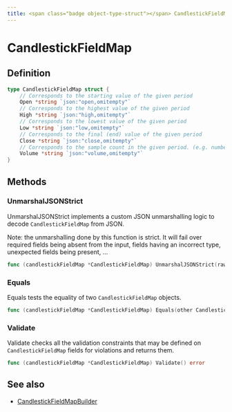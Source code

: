 ```yaml
---
title: <span class="badge object-type-struct"></span> CandlestickFieldMap
---
```

# <span class="badge object-type-struct"></span> CandlestickFieldMap

## Definition

```go
type CandlestickFieldMap struct {
    // Corresponds to the starting value of the given period
    Open *string `json:"open,omitempty"`
    // Corresponds to the highest value of the given period
    High *string `json:"high,omitempty"`
    // Corresponds to the lowest value of the given period
    Low *string `json:"low,omitempty"`
    // Corresponds to the final (end) value of the given period
    Close *string `json:"close,omitempty"`
    // Corresponds to the sample count in the given period. (e.g. number of trades)
    Volume *string `json:"volume,omitempty"`
}
```
## Methods

### <span class="badge object-method"></span> UnmarshalJSONStrict

UnmarshalJSONStrict implements a custom JSON unmarshalling logic to decode `CandlestickFieldMap` from JSON.

Note: the unmarshalling done by this function is strict. It will fail over required fields being absent from the input, fields having an incorrect type, unexpected fields being present, …

```go
func (candlestickFieldMap *CandlestickFieldMap) UnmarshalJSONStrict(raw []byte) error
```

### <span class="badge object-method"></span> Equals

Equals tests the equality of two `CandlestickFieldMap` objects.

```go
func (candlestickFieldMap *CandlestickFieldMap) Equals(other CandlestickFieldMap) bool
```

### <span class="badge object-method"></span> Validate

Validate checks all the validation constraints that may be defined on `CandlestickFieldMap` fields for violations and returns them.

```go
func (candlestickFieldMap *CandlestickFieldMap) Validate() error
```

## See also

 * <span class="badge builder"></span> [CandlestickFieldMapBuilder](./builder-CandlestickFieldMapBuilder.md)
